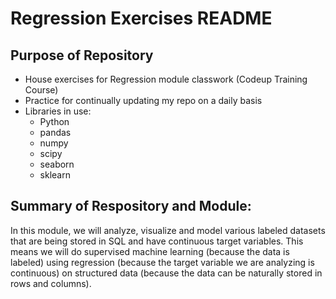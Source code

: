 # Regression Exercises README

## Purpose of Repository
- House exercises for Regression module classwork (Codeup Training Course)
- Practice for continually updating my repo on a daily basis
- Libraries in use:
    - Python
    - pandas
    - numpy
    - scipy
    - seaborn
    - sklearn

## Summary of Respository and Module:
In this module, we will analyze, visualize and model various labeled datasets that are being stored in SQL and have continuous target variables. This means we will do supervised machine learning (because the data is labeled) using regression (because the target variable we are analyzing is continuous) on structured data (because the data can be naturally stored in rows and columns).